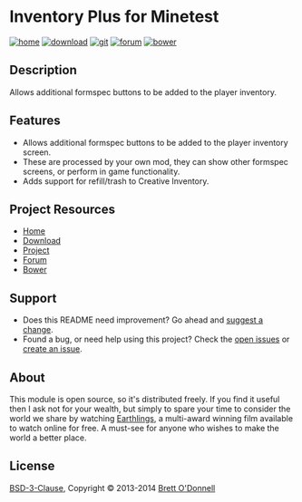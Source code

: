 # Inventory Plus for Minetest

[![home](https://img.shields.io/badge/inventory_plus-home-blue.svg?style=flat-square)](http://cornernote.github.io/minetest-inventory_plus/)
[![download](https://img.shields.io/github/tag/cornernote/minetest-inventory_plus.svg?style=flat-square&label=release)](https://github.com/cornernote/minetest-inventory_plus/archive/master.zip)
[![git](https://img.shields.io/badge/git-project-green.svg?style=flat-square)](https://github.com/cornernote/minetest-inventory_plus)
[![forum](https://img.shields.io/badge/minetest-mod-green.svg?style=flat-square)](http://forum.minetest.net/viewtopic.php?t=6204)
[![bower](https://img.shields.io/badge/bower-mod-green.svg?style=flat-square)](https://minetest-bower.herokuapp.com/mods/inventory_plus)


## Description

Allows additional formspec buttons to be added to the player inventory.


## Features

- Allows additional formspec buttons to be added to the player inventory screen.
- These are processed by your own mod, they can show other formspec screens, or perform in game functionality.
- Adds support for refill/trash to Creative Inventory.


## Project Resources

* [Home](http://cornernote.github.io/minetest-inventory_plus/)
* [Download](https://github.com/cornernote/minetest-inventory_plus/archive/master.zip)
* [Project](https://github.com/cornernote/minetest-inventory_plus)
* [Forum](http://forum.minetest.net/viewtopic.php?t=6204)
* [Bower](https://minetest-bower.herokuapp.com/mods/inventory_plus)


## Support

- Does this README need improvement?  Go ahead and [suggest a change](https://github.com/cornernote/minetest-inventory_plus/edit/master/README.md).
- Found a bug, or need help using this project?  Check the [open issues](https://github.com/cornernote/minetest-inventory_plus/issues) or [create an issue](https://github.com/cornernote/minetest-inventory_plus/issues/new).


## About

This module is open source, so it's distributed freely. If you find it useful then I ask not for your wealth, but simply to spare your time to consider the world we share by watching [Earthlings](http://earthlings.com/), a multi-award winning film available to watch online for free. A must-see for anyone who wishes to make the world a better place.


## License

[BSD-3-Clause](https://raw.github.com/cornernote/minetest-inventory_plus/master/LICENSE), Copyright © 2013-2014 [Brett O'Donnell](http://cornernote.github.io/)
